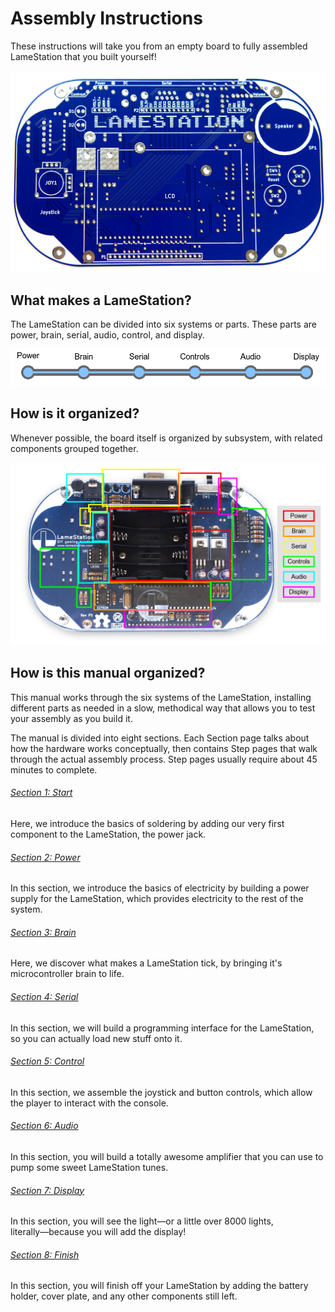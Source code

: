 # Assembly Instructions

These instructions will take you from an empty board to fully
assembled LameStation that you built yourself!

[![](images/20578351.jpg)](images/20578351.jpg)

## What makes a LameStation?

The LameStation can be divided into six systems or parts. These parts
are power, brain, serial, audio, control, and display.

[![](images/components.png)](images/components.png)

<!--## What's inside?

[![](images/cmp_power.png)](images/cmp_power.png)

This prepares and distributes power from the battery or adapter to be
consumed by the devices on the board.

[![](images/cmp_brain.png)](images/cmp_brain.png)

This is the brain of the LS; the Propeller is the computer on which the
LameStation is built.

[![](images/cmp_serial.png)](images/cmp_serial.png)

This is a communication system by which new software can be loaded onto
the device.

[![](images/cmp_controls.png)](images/cmp_controls.png)

The buttons and joystick that provide all user input.

[![](images/cmp_audio.png)](images/cmp_audio.png)

The system that converts the digital output from the microcontroller to
a smooth audio waveform, then amplifies it and drives a speaker or
headphones.

[![](images/cmp_display.png)](images/cmp_display.png)

The entire graphics subsystem up to and including the LCD.
-->

## How is it organized?

Whenever possible, the board itself is organized by subsystem, with
related components grouped together.

[![](images/systemdiagram.png)](images/systemdiagram.png)

## How is this manual organized?

This manual works through the six
systems of the LameStation, installing different parts as needed in a
slow, methodical way that allows you to test your assembly as you build
it.

The manual is divided into eight sections. Each Section page talks about
how the hardware works conceptually, then contains Step pages that walk
through the actual assembly process. Step pages usually require about 45
minutes to complete.

###### [Section 1: Start](1-start/index.md)

Here, we introduce the basics of soldering by adding our very first
component to the LameStation, the power jack.

###### [Section 2: Power](2-power/index.md)

In this section, we introduce the basics of electricity by building a
power supply for the LameStation, which provides electricity to the rest
of the system.

###### [Section 3: Brain](3-brain/index.md)

Here, we discover what makes a LameStation tick, by bringing it's
microcontroller brain to life.

###### [Section 4: Serial](4-serial/index.md)

In this section, we will build a programming interface for the
LameStation, so you can actually load new stuff onto it.

###### [Section 5: Control](5-control/index.md)

In this section, we assemble the joystick and button controls, which
allow the player to interact with the console.

###### [Section 6: Audio](6-audio/index.md)

In this section, you will build a totally awesome amplifier that you can
use to pump some sweet LameStation tunes.

###### [Section 7: Display](7-display/index.md)

In this section, you will see the light―or a little over 8000 lights,
literally―because you will add the display\!

###### [Section 8: Finish](8-finish/index.md)

In this section, you will finish off your LameStation by adding the
battery holder, cover plate, and any other components still left.
